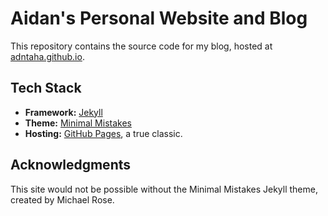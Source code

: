 # Aidan's Personal Website and Blog

This repository contains the source code for my blog, hosted at [adntaha.github.io](https://adntaha.github.io).

## Tech Stack

- **Framework:** [Jekyll](https://jekyllrb.com/)
- **Theme:** [Minimal Mistakes](https://github.com/mmistakes/minimal-mistakes)
- **Hosting:** [GitHub Pages](https://pages.github.com/), a true classic.

## Acknowledgments

This site would not be possible without the Minimal Mistakes Jekyll theme, created by Michael Rose.

